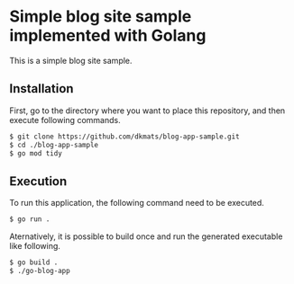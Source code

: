 # Simple blog site sample implemented with Golang
This is a simple blog site sample.
## Installation
First, go to the directory where you want to place this repository, and then execute following commands.
```bash
$ git clone https://github.com/dkmats/blog-app-sample.git
$ cd ./blog-app-sample
$ go mod tidy
```
## Execution
To run this application, the following command need to be executed.
```bash
$ go run .
```
Aternatively, it is possible to build once and run the generated executable like following.
```bash
$ go build .
$ ./go-blog-app
```

